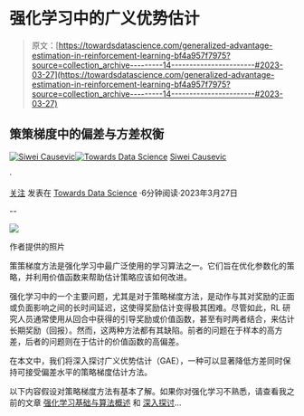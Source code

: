 # 强化学习中的广义优势估计

> 原文：[https://towardsdatascience.com/generalized-advantage-estimation-in-reinforcement-learning-bf4a957f7975?source=collection_archive---------14-----------------------#2023-03-27](https://towardsdatascience.com/generalized-advantage-estimation-in-reinforcement-learning-bf4a957f7975?source=collection_archive---------14-----------------------#2023-03-27)

## 策策梯度中的偏差与方差权衡

[](https://siwei-causevic.medium.com/?source=post_page-----bf4a957f7975--------------------------------)[![Siwei Causevic](../Images/bb8e4ec911272a8e381e94129eabe166.png)](https://siwei-causevic.medium.com/?source=post_page-----bf4a957f7975--------------------------------)[](https://towardsdatascience.com/?source=post_page-----bf4a957f7975--------------------------------)[![Towards Data Science](../Images/a6ff2676ffcc0c7aad8aaf1d79379785.png)](https://towardsdatascience.com/?source=post_page-----bf4a957f7975--------------------------------) [Siwei Causevic](https://siwei-causevic.medium.com/?source=post_page-----bf4a957f7975--------------------------------)

·

[关注](https://medium.com/m/signin?actionUrl=https%3A%2F%2Fmedium.com%2F_%2Fsubscribe%2Fuser%2F301dc9114da0&operation=register&redirect=https%3A%2F%2Ftowardsdatascience.com%2Fgeneralized-advantage-estimation-in-reinforcement-learning-bf4a957f7975&user=Siwei+Causevic&userId=301dc9114da0&source=post_page-301dc9114da0----bf4a957f7975---------------------post_header-----------) 发表在 [Towards Data Science](https://towardsdatascience.com/?source=post_page-----bf4a957f7975--------------------------------) ·6分钟阅读·2023年3月27日[](https://medium.com/m/signin?actionUrl=https%3A%2F%2Fmedium.com%2F_%2Fvote%2Ftowards-data-science%2Fbf4a957f7975&operation=register&redirect=https%3A%2F%2Ftowardsdatascience.com%2Fgeneralized-advantage-estimation-in-reinforcement-learning-bf4a957f7975&user=Siwei+Causevic&userId=301dc9114da0&source=-----bf4a957f7975---------------------clap_footer-----------)

--

[](https://medium.com/m/signin?actionUrl=https%3A%2F%2Fmedium.com%2F_%2Fbookmark%2Fp%2Fbf4a957f7975&operation=register&redirect=https%3A%2F%2Ftowardsdatascience.com%2Fgeneralized-advantage-estimation-in-reinforcement-learning-bf4a957f7975&source=-----bf4a957f7975---------------------bookmark_footer-----------)![](../Images/f6ba99d09255dd7c15926e13695c4125.png)

作者提供的照片

策策梯度方法是强化学习中最广泛使用的学习算法之一。它们旨在优化参数化的策略，并利用价值函数来帮助估计策略应该如何改进。

强化学习中的一个主要问题，尤其是对于策略梯度方法，是动作与其对奖励的正面或负面影响之间的长时间延迟，这使得奖励估计变得极其困难。尽管如此，RL 研究人员通常使用从回合中获得的引导奖励或价值函数，甚至有时两者结合，来估计长期奖励（回报）。然而，这两种方法都有其缺陷。前者的问题在于样本的高方差，后者的问题则在于估计的价值函数的高偏差。

在本文中，我们将深入探讨广义优势估计（GAE），一种可以显著降低方差同时保持可接受偏差水平的策略梯度估计方法。

以下内容假设对策略梯度方法有基本了解。如果你对强化学习不熟悉，请查看我之前的文章 [强化学习基础与算法概述](/an-overview-of-classic-reinforcement-learning-algorithms-part-1-f79c8b87e5af) 和 [深入探讨](https://medium.com/towards-data-science/policy-gradient-reinforce-algorithm-with-baseline-e95ace11c1c4)…
